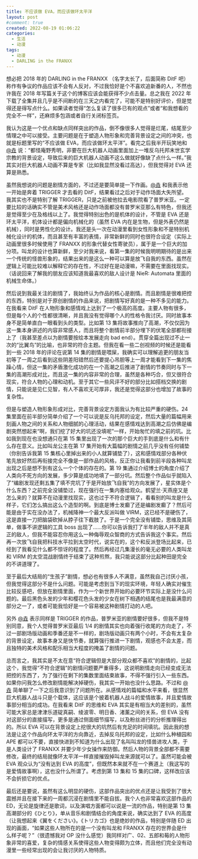 ```yaml
---
title: 不应该做 EVA，而应该做环太平洋
layout: post
#comment: true
created: 2022-08-19 01:06:22
categories:
  - 生活
  - 动漫
tags:
  - 动漫
  - DARLING in the FRANXX
---
```

想必把 2018 年的 DARLING in the FRANXX （名字太长了，后面简称 DitF 吧）称作有争议的作品应该不会有人反对，不过我恰好是个不喜欢追新番的人，不然也许我在 2018 年写篇关于这个的博客应该会能获得不少点击量。总之我在 2022 年下载了全集并且几乎是不间断的在三天之内看完了，可能不是特别好评价，但是觉得还是得写点什么。如果读者觉得“怎么复读了很多已有的观点”或者“和我想看的完全不一样”，还麻烦多包涵或者自行关闭标签页。

<!--more-->

我认为这是一个优点和缺点同样突出的作品，倒不像很多人觉得是烂尾，结尾至少情理之中可以接受。主要问题是在于塑造人物形象和完善背景设定之间的冲突，也就是标题里写的“不应该做 EVA，而应该做环太平洋”。看完之后我半开玩笑地和 [@垚][@垚] 说：“都怪庵野秀明，非要在巨大机器人动画里面加上一堆反乌托邦末世玄学宗教的背景设定，导致后来的巨大机器人动画不这么做就好像缺了点什么一样。”我其实对巨大机器人动画不算是专家（比如我显然没看过高达），但我觉得对 EVA 还算是熟悉。

虽然我想说的问题是剧情方面的，不过还是要简单提一下作画。[@垚][@垚] 和我表示他一开始是奔着 TRIGGER 才去看的 DitF，结果看过之后对于动作场面大失所望。我其实也不是特别了解 TRIGGER，只是之前被他拉去电影院看了普罗米亚。一定要比较的话确实不管是美术风格还是动作场面都没有普罗米亚那么有特色，但我还是觉得至少在及格线以上了。我觉得特别出色的是机体的设计，不管是 EVA 还是环太平洋，机体设计都是偏向机械化的（虽然 EVA 内在是生物，但是外表仍然是机械），同时是男性化的设计。我还是头一次在动漫里看到女性形象和不是特别机械化设计的机体，而且甚至有丰富的表情，非常新鲜的同时也很符合设定（实际上动画里很多时候使用了 FRANXX 的形象代替女性寄驶员），属于是一个巨大的加分项。叫龙的设计也算新鲜，至少对我来说，看第一集的时候我明明期待的是出来一个传统的怪兽形象的，结果出来的是这么一种可以算是放飞自我的东西。虽然在逻辑上可能比较难以解释它的存在性，不过好在是动漫嘛，不需要在里面找现实。（话说回来了解我的朋友应该知道我最喜欢的敌人设计是 NieR: Automata 里面的机械生命体。）

然后说到我最关注的剧情了，我始终认为作品的核心是剧情。而且剧情是很难把控的东西，特别是对于原创剧情的作品来说，把剧情写好真的是一种不多见的能力。在我看来 DitF 在人物形象和感情戏上达到了一个极高的高度。主要人物有很多，但是每个人的个性都很清晰，并且我没有觉得哪个人的性格令我讨厌。同时故事本身不是简单直白一眼看到头的类型。比如第 13 集将故事推向了高潮，不仅仅因为这一集本身讲述的内容非常感人，而且将整个剧情前半部分埋下的伏笔全部都衔接上了（我甚至差点以为剧情要按绘本发展走向 bad end）。贯穿全篇出现过不止一次的“比翼鸟”的比喻，也非常的符合主题。但我在看一些二创视频的时候还是能看到一些 2018 年的评论在说第 14 集的剧情是喂屎，我确实可以理解追更的朋友当初等了一周之后看到这些阴差阳错然后还要提心吊胆等上一周才能看到下一集的焦躁心情，但这一集的矛盾激化成功的在一个高潮之后推进了剧情的节奏同时与下一集的高潮形成对比，而且这一集的内容非常的合理，虽然是各种巧合，但又很符合现实，符合人物的心理和动机。至于其它一些风评不好的部分比如搭档交换的剧情，只能说是见仁见智，有人不喜欢无可厚非，我还是觉得这部分也增加了故事的复杂性。

但是与塑造人物形象形成对比，完善背景设定方面我认为有比较严重的硬伤。24 集里面在前半部分简单介绍了一个可以说是反乌托邦的设定，然后大量的篇幅用来刻画人物之间的关系和人物细腻的心理活动，结果在感情戏达到高潮之后仿佛是编剧突然想起来“啊，我们挖了好大的坑还没填呢”一样，开始匆忙的填之前的坑。比如我到现在也没想通只在第 15 集里出现了一次的那个巨大的手到底是什么和有什么存在意义。比如叫龙公主在第 17 集开始有大篇幅的剧情之前几乎没有任何铺垫（你别告诉我第 15 集核心里掉出来的小人就算铺垫了），这和感情戏部分各种伏笔先放好然后再衔接完全不像是一部作品的风格，反正你让我看到前半段各种叫龙出现之后是想不到有这么一个个体的存在的。第 19 集通过介绍博士的角度介绍了人类向不死方向的发展，多少算是成功地填了一部分坑。然后整个作品似乎就陷入了“编剧发现还剩五集了填不完坑了于是开始放飞自我”的方向发展了，星实体是个什么东西？之前完全没铺垫过，现在强行在一集内塞给观众。鹤望兰·天燕座又是怎么来的？就算不在动漫里找现实，这也过于不符合逻辑了，看看别的叫龙是什么样子，它们怎么搞出这么个造型的啊。到底是博士发癫了还是编剧发癫了？然后可能是由于实在没办法了，机械降神一个最大反派叫做 VIRM，这已经不是硬伤了，这是直接一刀把脑袋砍掉从脖子往下截肢了。于是一个完全没有铺垫，思维及其简单，做事不讲逻辑的工具 boss 出现了……你可以告诉我打了半年的敌人并不是真正的敌人，但我不能容忍你用这么一种侮辱观众智商的方式告诉我这个事实。然后再一次放飞自我把科技水平拉到太空时代，说实在的，这个和反派登场比起来，已经到了我看见什么都不惊讶的程度了。然后再经过几集漫长的毫无必要的人类叫龙和 VIRM 的太空混战剧情终于结束了这种煎熬，我只能说这部分比起种田是完全的不讲道理了。

至于最后大结局的“生孩子”剧情，想必也有很多人不满意，虽然我自己讨厌小孩，但我觉得这部分不是什么问题。可能是考虑到当下的现实环境，年轻人确实对催生比较反感吧，但放在剧情里面，作为一个新世界开始的必要环节实际上是没什么问题的。最后黑色头发的少年和樱花色头发的少女在树下相遇的结尾也是我最满意的部分之一了，或者可能我恰好是一个容易被这种剧情打动的人吧。

另外 [@垚][@垚] 表示同样是 TRIGGER 的作品，普罗米亚的剧情要好很多，但我不是特别同意，我个人觉得普罗米亚最后 1/4 的剧情其实也向着强行收尾的方向走了，不过一部剧场版动画和季番还是不一样的，剧场版动画只有两个小时，不会有太复杂的背景设定，故事本身又是快节奏，就算强行推进一下剧情，观感也不会太差，而且独特的美术风格和配乐相当大程度的掩盖了剧情的问题。

总而言之，我其实是不太在意“符合逻辑但是大部分观众都不喜欢”的剧情的，比起这个，我觉得“不符合逻辑”的剧情问题要严重得多，这说明剧情走向已经变成无法把控的东西了，为了强行在剩下的集数里面结束故事，不得不强行引入一些东西。如果你问我怎么修改剧情能解决掉硬伤，我其实一开始也没什么思路。不过和 [@垚][@垚] 简单聊了一下之后我意识到了问题所在。从感情戏的篇幅和水平来看，很显然巨大机器人战斗只是个载体，这应该是个披着机器人战斗的爱情故事，并且爱情故事部分相当的成功。在我看来 DitF 的思维和 EVA 其实是有相当大的差别的，虽然可能大家总是津津乐道碇真嗣、绫波零、明日香、渚薰之间的关系，但 EVA 没有对这部分的直接描写，更多是通过侧面细节描写，以及粉丝进行的分析推理得出的。所以 EVA 可以在背景设定上挖很大的坑然后有充足的时间填坑。因此我的想法是让这个作品向环太平洋的方向靠近，去掉反乌托邦的设定，比如什么种植园和 APE 都可以不要，直接快进到不知道为什么出现了名叫叫龙的怪兽进攻人类，于是人类设计了 FRANXX 并要少年少女操作来防御。然后人物的背景全部都不需要修改，最终的结局就像环太平洋一样直接摧毁掉叫龙来源就可以了。虽然可能会被 EVA 观众认为“没有达到 EVA 的高度”，但既然本来就不在一个赛道上（我这写的是爱情故事啊），这也没什么所谓了。考虑到第 13 集和 15 集的口碑，这样改应该不会折损它的优点。

最后还是要说，虽然有这么明显的硬伤，这部作品突出的优点还是让我受到了很大震撼并且在接下来的一周都沉浸在剧情里不能自拔。我个人也非常喜欢这部作品的 ED，无论是旋律还是歌词，以及演唱方面都可以说是一流的作品，特别是第 13 集高潮部分的《ひとり》，单从音乐和剧情结合的角度来说，确实达到了 EVA 的高度（让我想起来《翼をください》。《トリカゴ》也是绝妙的作品，特别是伴随 ED 出现的画面，“如果这些人物所在的是一个没有叫龙和 FRANXX 存在的世界会是什么样子呢？”（很遗憾我对 OP 没什么感觉）我同样对广、02、五郎和莓的人物形象非常的喜爱，复杂的情感关系使得这些人物变得颇为立体，而且他们完全没有动漫里一些经常出现的会让我讨厌的人物特质。

[@垚]: https://ry.huaji.store/
